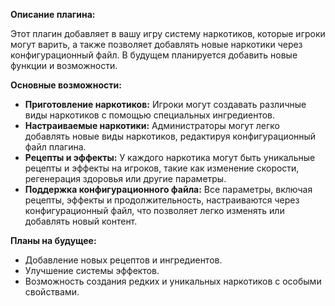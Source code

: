 

**Описание плагина:**

Этот плагин добавляет в вашу игру систему наркотиков, которые игроки могут варить, а также позволяет добавлять новые наркотики через конфигурационный файл. В будущем планируется добавить новые функции и возможности.

**Основные возможности:**
- **Приготовление наркотиков:** Игроки могут создавать различные виды наркотиков с помощью специальных ингредиентов.
- **Настраиваемые наркотики:** Администраторы могут легко добавлять новые виды наркотиков, редактируя конфигурационный файл плагина.
- **Рецепты и эффекты:** У каждого наркотика могут быть уникальные рецепты и эффекты на игроков, такие как изменение скорости, регенерация здоровья или другие параметры.
- **Поддержка конфигурационного файла:** Все параметры, включая рецепты, эффекты и продолжительность, настраиваются через конфигурационный файл, что позволяет легко изменять или добавлять новый контент.

**Планы на будущее:**
- Добавление новых рецептов и ингредиентов.
- Улучшение системы эффектов.
- Возможность создания редких и уникальных наркотиков с особыми свойствами.
